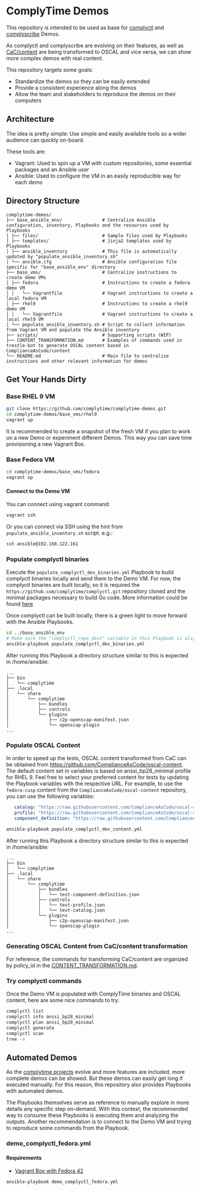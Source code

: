 # ComplyTime Demos

This repository is intended to be used as base for [complyctl](https://github.com/complytime/complyctl) and [complyscribe](https://github.com/complytime/complyscribe) Demos.

As complyctl and complyscribe are evolving on their features, as well as [CaC/content](https://github.com/complianceAsCode/content) are being transformed to OSCAL and vice versa, we can show more complex demos with real content.

This repository targets some goals:
* Standardize the demos so they can be easily extended
* Provide a consistent experience along the demos
* Allow the team and stakeholders to reproduce the demos on their computers

## Architecture

The idea is pretty simple: Use simple and easily available tools so a wider audience can quickly on-board.

These tools are:
* Vagrant: Used to spin up a VM with custom repositories, some essential packages and an Ansible user
* Ansible: Used to configure the VM in an easily reproducible way for each demo

## Directory Structure

```
complytime-demos/
├── base_ansible_env/               # Centralize Ansible configuration, inventory, Playbooks and the resources used by Playbooks
│ ├── files/                        # Sample files used by Playbooks
│ ├── templates/                    # Jinja2 templates used by Playbooks
│ ├── ansible_inventory             # This file is automatically updated by "populate_ansible_inventory.sh"
│ └── ansible.cfg                   # Ansible configuration file specific for "base_ansible_env" directory
├── base_vms/                       # Centralize instructions to create demo VMs
│ ├── fedora                        # Instructions to create a fedora demo VM
│ │   └── Vagrantfile               # Vagrant instructions to create a local fedora VM
│ ├── rhel9                         # Instructions to create a rhel9 demo VM
│ │   └── Vagrantfile               # Vagrant instructions to create a local rhel9 VM
│ └── populate_ansible_inventory.sh # Script to collect information from Vagrant VM and populate the Ansible inventory
├── scripts/                        # Supporting scripts (WIP)
├── CONTENT_TRANSFORMATION.md       # Examples of commands used in trestle-bot to generate OSCAL content based in ComplianceAsCode/content
└── README.md                       # Main file to centralize instructions and other relevant information for demos
```

## Get Your Hands Dirty

### Base RHEL 9 VM

```bash
git clone https://github.com/complytime/complytime-demos.git
cd complytime-demos/base_vms/rhel9
vagrant up
```

It is recommended to create a snapshot of the fresh VM if you plan to work on a new Demo or experiment different Demos.
This way you can save time provisioning a new Vagrant Box.

### Base Fedora VM

```bash
cd complytime-demos/base_vms/fedora
vagrant up
```

#### Connect to the Demo VM

You can connect using vagrant command:
```bash
vagrant ssh
```

Or you can connect via SSH using the hint from `populate_ansible_inventory.sh` script. e.g.:
```bash
ssh ansible@192.168.122.161
```

### Populate complyctl binaries

Execute the `populate_complyctl_dev_binaries.yml` Playbook to build complyctl binaries locally and send them to the Demo VM.
For now, the complyctl binaries are built locally, so it is required the `https://github.com/complytime/complyctl.git` repository cloned and the minimal packages necessary to build Go code. More information could be found [here](https://github.com/complytime/complytime/blob/main/docs/INSTALLATION.md)

Once complyctl can be built locally, there is a green light to move forward with the Ansible Playbooks.

```bash
cd ../base_ansible_env
# Make sure the "complyctl_repo_dest" variable in this Playbook is aligned to the directory where the complyctl repository was previously cloned.
ansible-playbook populate_complyctl_dev_binaries.yml
```

After running this Playbook a directory structure similar to this is expected in /home/ansible:
```
...
├── bin
│   └── complytime
├── .local
│   └── share
│       └── complytime
│           ├── bundles
│           ├── controls
│           └── plugins
│               ├── c2p-openscap-manifest.json
│               └── openscap-plugin
...
```

### Populate OSCAL Content

In order to speed up the tests, OSCAL content transformed from CaC can be obtained from https://github.com/ComplianceAsCode/oscal-content.
The default content set in variables is based on anssi_bp28_minimal profile for RHEL 9.
Feel free to select your preferred content for tests by updating the Playbook variables with the respective URL. For example, to use the `fedora-cusp` content from the `ComplianceAsCode/oscal-content` repository, you can use the following variables:

```yaml
   catalog: "https://raw.githubusercontent.com/ComplianceAsCode/oscal-content/refs/heads/main/catalogs/cusp_fedora/catalog.json"
   profile: "https://raw.githubusercontent.com/ComplianceAsCode/oscal-content/refs/heads/main/profiles/fedora-cusp_fedora-default/profile.json"
   component_definition: "https://raw.githubusercontent.com/ComplianceAsCode/oscal-content/refs/heads/main/component-definitions/fedora/fedora-cusp_fedora-default/component-definition.json"
```

```bash
ansible-playbook populate_complyctl_dev_content.yml
```

After running this Playbook a directory structure similar to this is expected in /home/ansible:
```
...
├── bin
│   └── complytime
├── .local
│   └── share
│       └── complytime
│           ├── bundles
│           │   └── test-component-definition.json
│           ├── controls
│           │   └── test-profile.json
│           │   └── test-catalog.json
│           └── plugins
│               ├── c2p-openscap-manifest.json
│               └── openscap-plugin
...
```

### Generating OSCAL Content from CaC/content transformation

For reference, the commands for transforming CaC/content are organized by policy_id in the [CONTENT_TRANSFORMATION.md](https://github.com/complytime/complytime-demos/blob/d403cb455f4bf6f4e4dd9e7d7fc724d9e0b0e321/CONTENT_TRANSFORMATION.md).

### Try complyctl commands

Once the Demo VM is populated with ComplyTime binaries and OSCAL content, here are some nice commands to try:
```bash
complyctl list
complyctl info anssi_bp28_minimal
complyctl plan anssi_bp28_minimal
complyctl generate
complyctl scan
tree -a
```

## Automated Demos

As the [complytime projects](https://github.com/complytime/) evolve and more features are included, more complete demos can be showed.
But these demos can easily get long if executed manually. For this reason, this repository also provides Playbooks with automated demos.

The Playbooks themselves serve as reference to manually explore in more details any specific step on-demand.
With this context, the recommended way to consume these Playbooks is executing them and analyzing the outputs.
Another recommendation is to connect to the Demo VM and trying to reproduce some commands from the Playbook.

### demo_complyctl_fedora.yml

#### Requirements

- [Vagrant Box with Fedora 42](#base-fedora-vm)

```bash
ansible-playbook demo_complyctl_fedora.yml
```

